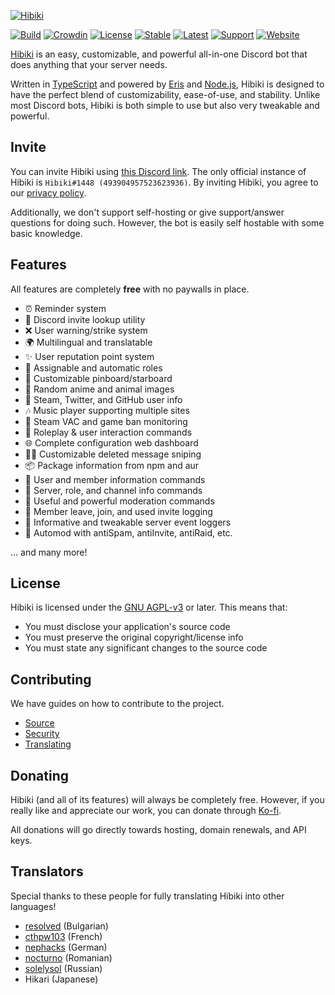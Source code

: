 [![Hibiki][hibiki-logo]][hibiki]

[![Build][badge-workflow]][workflow]
[![Crowdin][badge-crowdin]][translation]
[![License][badge-license]][license]
[![Stable][badge-stable]][stable]
[![Latest][badge-latest]][latest]
[![Support][badge-support]][support]
[![Website][badge-website]][hibiki]

[Hibiki][hibiki] is an easy, customizable, and powerful all-in-one Discord bot that does anything that your server needs.

Written in [TypeScript][typescript] and powered by [Eris][eris] and [Node.js][nodejs], Hibiki is designed to have the perfect blend of customizability, ease-of-use, and stability. Unlike most Discord bots, Hibiki is both simple to use but also very tweakable and powerful.

## Invite

You can invite Hibiki using [this Discord link][invite]. The only official instance of Hibiki is `Hibiki#1448 (493904957523623936)`. By inviting Hibiki, you agree to our [privacy policy][privacy].

Additionally, we don't support self-hosting or give support/answer questions for doing such. However, the bot is easily self hostable with some basic knowledge.

## Features

All features are completely **free** with no paywalls in place.

- ⏰ Reminder system
- 🔗 Discord invite lookup utility
- ❌ User warning/strike system
- 🌍 Multilingual and translatable
- ✨ User reputation point system
- 📃 Assignable and automatic roles
- 📌 Customizable pinboard/starboard
- 🐶 Random anime and animal images
- 👥 Steam, Twitter, and GitHub user info
- 🎶 Music player supporting multiple sites
- 🎯 Steam VAC and game ban monitoring
- 💙 Roleplay & user interaction commands
- 🌐 Complete configuration web dashboard
- 🕵️‍♀️ Customizable deleted message sniping
- 📦 Package information from npm and aur
- 👤 User and member information commands
- 💬 Server, role, and channel info commands
- 🔨 Useful and powerful moderation commands
- 👥 Member leave, join, and used invite logging
- 📜 Informative and tweakable server event loggers
- 🤖 Automod with antiSpam, antiInvite, antiRaid, etc.

... and many more!

## License

Hibiki is licensed under the [GNU AGPL-v3][license] or later. This means that:

- You must disclose your application's source code
- You must preserve the original copyright/license info
- You must state any significant changes to the source code

## Contributing

We have guides on how to contribute to the project.

- [Source][source]
- [Security][security]
- [Translating][translating]

## Donating

Hibiki (and all of its features) will always be completely free. However, if you really like and appreciate our work, you can donate through [Ko-fi][donate].

All donations will go directly towards hosting, domain renewals, and API keys.

## Translators

Special thanks to these people for fully translating Hibiki into other languages!

- [resolved][resolved] (Bulgarian)
- [cthpw103][cth103] (French)
- [nephacks][nephacks] (German)
- [nocturno][nocturno] (Romanian)
- [solelysol][sol] (Russian)
- Hikari (Japanese)

[source]: https://github.com/smolespi/hibiki/blob/main/.github/CONTRIBUTING.md#source-contributions "Source contribution guidelines file."
[donate]: https://ko-fi.com/smolespi "Donate thru Ko-fi to help cover Hibiki's expenses."
[eris]: https://abal.moe/eris "Eris's documentation website."
[hibiki]: https://hibiki.app "Hibiki's official website and dashboard."
[invite]: https://discordapp.com/oauth2/authorize?&client_id=493904957523623936&scope=bot&permissions=506850534 "A Discord invite for the official Hibiki instance."
[latest]: https://github.com/smolespi/hibiki/tree/next "The latest bot version (on the next branch)."
[license]: LICENSE "Hibiki is licensed under the GNU AGPLv3 or later."
[nodejs]: https://nodejs.org "Node.js's official website."
[privacy]: https://github.com/smolespi/hibiki/blob/main/.github/PRIVACY_POLICY.md#hibiki-privacy-policy "Our Privacy Policy."
[security]: https://github.com/smolespi/hibiki/blob/main/.github/SECURITY.md#security-policy "Security guidelines file."
[stable]: https://github.com/smolespi/hibiki/releases/latest "Latest stable GitHub release."
[support]: https://discord.gg/gZEj4sM "A Discord invite to the official support server."
[translating]: https://github.com/smolespi/hibiki/blob/main/.github/CONTRIBUTING.md#translation-guide "Translation guide."
[translation]: https://translate.hibiki.app/project/hibiki "Total progress of translations."
[typescript]: https://www.typescriptlang.org/ "TypeScript's official website."
[workflow]: https://github.com/smolespi/hibiki/actions?query=workflow%3Apush "Main GitHub workflow action."

<!-- Badge URLs -->

[badge-workflow]: https://img.shields.io/github/workflow/status/smolespi/hibiki/Push "Shields.io badge for workflow status."
[badge-crowdin]: https://badges.crowdin.net/hibiki/localized.svg "Crowdin badge for total localization progress."
[badge-license]: https://img.shields.io/badge/license-AGPL%20v3-orange.svg "Shields.io badge for the GNU AGPLv3."
[badge-stable]: https://img.shields.io/github/v/release/smolespi/hibiki?label=stable "Shields.io badge for the latest stable Hibiki release."
[badge-latest]: https://img.shields.io/github/package-json/v/smolespi/hibiki/next?color=red&label=latest "Shields.io badge for the latest Hibiki release."
[badge-support]: https://img.shields.io/discord/620287077778587651?color=purple&label=support "Shields.io badge for the Discord support server information."
[badge-website]: https://img.shields.io/website?down_color=critical&down_message=offline&up_color=green&up_message=online&url=https%3A%2F%2Fhibiki.app "Shields.io badge to indicate whether hibiki.app is online or not."
[hibiki-logo]: https://user-images.githubusercontent.com/49253425/106350318-abb63080-62a2-11eb-821a-3752a77d0692.png "Hibiki's Logo."

<!-- Translator links -->

[cth103]: https://github.com/cthpw103 "cth103's GitHub profile"
[resolved]: https://github.com/resolvedxd "resolved's GitHub profile"
[sol]: https://github.com/solelysol "Sol's GitHub profile"
[nocturno]: https://github.com/nocturnodev "nocturno's GitHub profile"
[nephacks]: https://github.com/nepneppynep "nephacks' GitHub profile"
